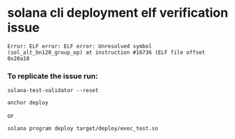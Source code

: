 # solana cli deployment elf verification issue

```
Error: ELF error: ELF error: Unresolved symbol (sol_alt_bn128_group_op) at instruction #16736 (ELF file offset 0x20a18
```

### To replicate the issue run:

```solana-test-validator --reset```


```anchor deploy```

or

```solana program deploy target/deploy/exec_test.so```
